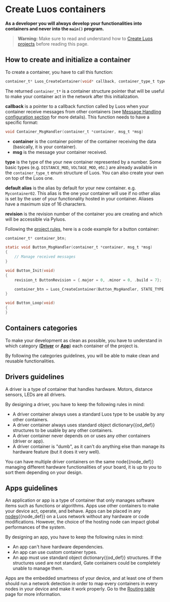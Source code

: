 
# Create Luos containers
**As a developer you will always develop your functionalities into containers and never into the `main()` program.**

> **Warning:** Make sure to read and understand how to [Create Luos projects](./create-project.md) before reading this page.

## How to create and initialize a container

To create a container, you have to call this function:
```c
container_t* Luos_CreateContainer(void* callback, container_type_t type, char* default_alias, revision_t revision);
```

The returned `container_t*` is a container structure pointer that will be useful to make your container act in the network after this initialization.

 **callback** is a pointer to a callback function called by Luos when your container receive messages from other containers (see [Message Handling configuration section](./msg-handling.html#message-handling-configurations) for more details).
 This function needs to have a specific format:

 ```c
 void Container_MsgHandler(container_t *container, msg_t *msg)
 ```

 - **container** is the container pointer of the container receiving the data (basically, it is your container).
 - **msg** is the message your container received.

 **type** is the type of the your new container represented by a number. Some basic types (e.g. `DISTANCE_MOD`, `VOLTAGE_MOD`, etc.) are already available in the `container_type_t` enum structure of Luos. You can also create your own on top of the Luos one.

 **default alias** is the alias by default for your new container. e.g. `Mycontainer02`. This alias is the one your container will use if no other alias is set by the user of your functionality hosted in your container. Aliases have a maximum size of 16 characters.

**revision** is the revision number of the container you are creating and which will be accessible via Pyluos.

Following the [project rules](./create-project.html#basic-containers-functions), here is a code example for a button container:

```c
container_t* container_btn;

static void Button_MsgHandler(container_t *container, msg_t *msg)
{
    // Manage received messages
}

void Button_Init(void)
{
    revision_t ButtonRevision = {.major = 0, .minor = 0, .build = 7};

    container_btn = Luos_CreateContainer(Button_MsgHandler, STATE_TYPE, "button", ButtonRevision);
}

void Button_Loop(void)
{
}
```

## Containers categories
To make your development as clean as possible, you have to understand in which category ([**Driver**](#drivers-guidelines) or [**App**](#apps-guidelines)) each container of the project is.

By following the categories guidelines, you will be able to make clean and reusable functionalities.

## Drivers guidelines
A driver is a type of container that handles hardware. Motors, distance sensors, LEDs are all drivers.

By designing a driver, you have to keep the following rules in mind:

 - A driver container always uses a standard Luos type to be usable by any other containers.
 - A driver container always uses standard <span class="cust_tooltip">object dictionary<span class="cust_tooltiptext">{{od_def}}</span></span> structures to be usable by any other containers.
 - A driver container never depends on or uses any other containers (driver or app).
 - A driver container is "dumb", as it can't do anything else than manage its hardware feature (but it does it very well).

 You can have multiple driver containers on the same <span class="cust_tooltip">node<span class="cust_tooltiptext">{{node_def}}</span></span> managing different hardware functionalities of your board, it is up to you to sort them depending on your design.

## Apps guidelines
An application or app is a type of container that only manages software items such as functions or algorithms. Apps use other containers to make your device act, operate, and behave.
Apps can be placed in any <span class="cust_tooltip">[nodes](../../overview/general-basics.html#what-is-a-node)<span class="cust_tooltiptext">{{node_def}}</span></span> on a Luos network without any hardware or code modifications. However, the choice of the hosting node can impact global performances of the system.

By designing an app, you have to keep the following rules in mind:

 - An app can't have hardware dependencies.
 - An app can use custom container types.
 - An app must use standard <span class="cust_tooltip">object dictionary<span class="cust_tooltiptext">{{od_def}}</span></span> structures. If the structures used are not standard, Gate containers could be completely unable to manage them.

Apps are the embedded smartness of your device, and at least one of them should run a network detection in order to map every containers in every nodes in your device and make it work properly. Go to the [Routing table](./routing-table.md) page for more information.
